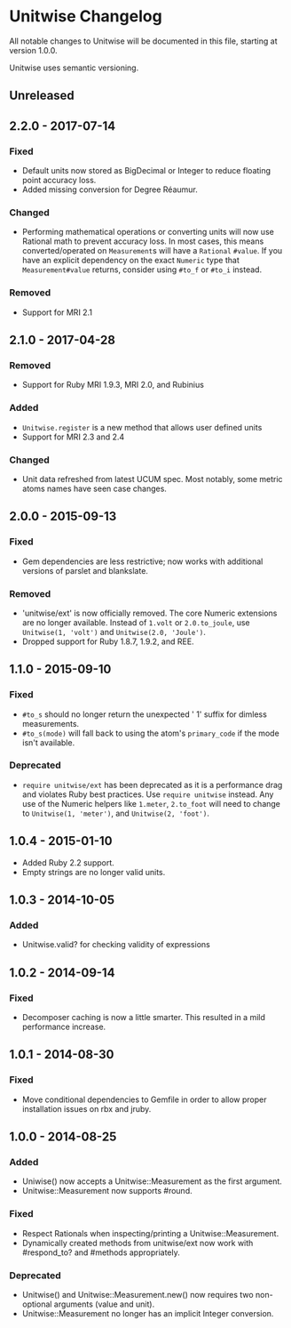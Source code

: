 # Unitwise Changelog

All notable changes to Unitwise will be documented in this file, starting at
version 1.0.0.

Unitwise uses semantic versioning.

## Unreleased

## 2.2.0 - 2017-07-14

### Fixed

- Default units now stored as BigDecimal or Integer to reduce floating point
  accuracy loss.
- Added missing conversion for Degree Réaumur.

### Changed

- Performing mathematical operations or converting units will now use Rational
  math to prevent accuracy loss. In most cases, this means converted/operated
  on `Measurement`s will have a `Rational` `#value`. If you have an explicit
  dependency on the exact `Numeric` type that `Measurement#value` returns,
  consider using `#to_f` or `#to_i` instead.

### Removed

- Support for MRI 2.1

## 2.1.0 - 2017-04-28

### Removed

- Support for Ruby MRI 1.9.3, MRI 2.0, and Rubinius

### Added

- `Unitwise.register` is a new method that allows user defined units
- Support for MRI 2.3 and 2.4

### Changed

- Unit data refreshed from latest UCUM spec. Most notably, some metric atoms
  names have seen case changes.

## 2.0.0 - 2015-09-13

### Fixed

- Gem dependencies are less restrictive; now works with additional versions of
  parslet and blankslate.

### Removed

- 'unitwise/ext' is now officially removed. The core Numeric extensions are no
  longer available. Instead of `1.volt` or `2.0.to_joule`, use `Unitwise(1,
  'volt')` and `Unitwise(2.0, 'Joule')`.
- Dropped support for Ruby 1.8.7, 1.9.2, and REE.

## 1.1.0 - 2015-09-10

### Fixed

- `#to_s` should no longer return the unexpected ' 1' suffix for dimless measurements.
- `#to_s(mode)` will fall back to using the atom's `primary_code` if the mode
  isn't available.

### Deprecated

- `require unitwise/ext` has been deprecated as it is a performance drag and
  violates Ruby best practices. Use `require unitwise` instead. Any use of the
  Numeric helpers like `1.meter`, `2.to_foot` will need to change to
  `Unitwise(1, 'meter')`, and `Unitwise(2, 'foot')`.

## 1.0.4 - 2015-01-10

- Added Ruby 2.2 support.
- Empty strings are no longer valid units.

## 1.0.3 - 2014-10-05

### Added
- Unitwise.valid? for checking validity of expressions

## 1.0.2 - 2014-09-14

### Fixed
- Decomposer caching is now a little smarter. This resulted in a mild
  performance increase.

## 1.0.1 - 2014-08-30

### Fixed
- Move conditional dependencies to Gemfile in order to allow proper
  installation issues on rbx and jruby.

## 1.0.0 - 2014-08-25

### Added
- Uniwise() now accepts a Unitwise::Measurement as the first argument.
- Unitwise::Measurement now supports #round.

### Fixed
- Respect Rationals when inspecting/printing a Unitwise::Measurement.
- Dynamically created methods from unitwise/ext now work with #respond_to?
  and #methods appropriately.

### Deprecated
- Unitwise() and Unitwise::Measurement.new() now requires two non-optional
  arguments (value and unit).
- Unitwise::Measurement no longer has an implicit Integer conversion.
